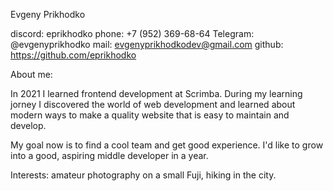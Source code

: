 Evgeny Prikhodko

discord: eprikhodko
phone: +7 (952) 369-68-64
Telegram: @evgenyprikhodko
mail: evgenyprikhodkodev@gmail.com
github: https://github.com/eprikhodko

About me:

In 2021 I learned frontend development at Scrimba. During my learning jorney I discovered the world of web development and learned about modern ways to make a quality website that is easy to maintain and develop.

My goal now is to find a cool team and get good experience. I'd like to grow into a good, aspiring middle developer in a year.

Interests: amateur photography on a small Fuji, hiking in the city.
